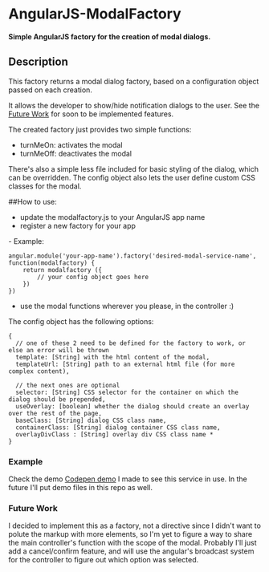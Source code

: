 AngularJS-ModalFactory
======================

#### Simple AngularJS factory for the creation of modal dialogs.

## Description
This factory returns a modal dialog factory, based on a configuration object passed on each creation. 

It allows the developer to show/hide notification dialogs to the user. See the [Future Work](#future-work) for soon to be implemented features.

The created factory just provides two simple functions:

* turnMeOn: activates the modal
* turnMeOff: deactivates the modal

There's also a simple less file included for basic styling of the dialog, which can be overridden.
The config object also lets the user define custom CSS classes for the modal.

##How to use:

* update the modalfactory.js to your AngularJS app name
* register a new factory for your app

\- Example:
 
    angular.module('your-app-name').factory('desired-modal-service-name', function(modalfactory) {
        return modalfactory ({
            // your config object goes here
        })
    })

* use the modal functions wherever you please, in the controller :)

The config object has the following options:


	{
	  // one of these 2 need to be defined for the factory to work, or else an error will be thrown
	  template: [String] with the html content of the modal,
	  templateUrl: [String] path to an external html file (for more complex content),

	  // the next ones are optional
	  selector: [String] CSS selector for the container on which the dialog should be prepended,
	  useOverlay: [boolean] whether the dialog should create an overlay over the rest of the page,
	  baseClass: [String] dialog CSS class name,
	  containerClass: [String] dialog container CSS class name,
	  overlayDivClass : [String] overlay div CSS class name *
	}
	
### Example
Check the demo [Codepen demo](http://codepen.io/capelo/pen/wKeEA "click here to see the Codepen demo") I made to see this service in use.
In the future I'll put demo files in this repo as well.

### Future Work
I decided to implement this as a factory, not a directive since I didn't want to polute the markup with more elements, so I'm yet to figure a way to share the main controller's function with the scope of the modal. Probably I'll just add a cancel/confirm feature, and will use the angular's broadcast system for the controller to figure out which option was selected.